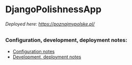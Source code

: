 # DjangoPolishnessApp

###### Deployed here: https://poznajmypolske.pl/

### Configuration, development, deployment notes:
- [Configuration notes](https://github.com/DanielPalacz/DjangoPolishnessApp/tree/master/configuration)
- [Development, deployment notes](https://github.com/DanielPalacz/DjangoPolishnessApp/tree/master/configuration/README_Development_Deployment_notes)

